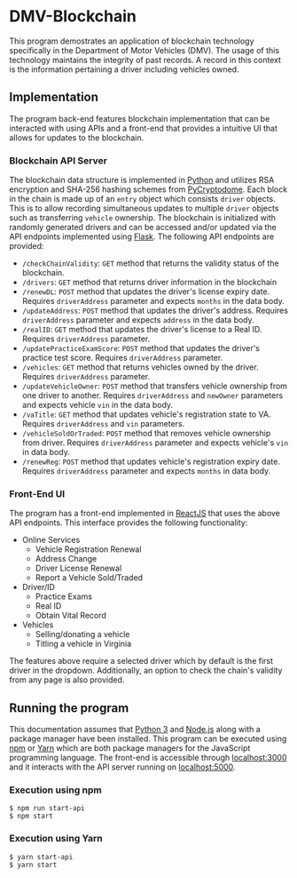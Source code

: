 # DMV-Blockchain

This program demostrates an application of blockchain technology specifically in the Department of Motor Vehicles (DMV). The usage of this technology maintains the integrity of past records. A record in this context is the information pertaining a driver including vehicles owned.

## Implementation
The program back-end features blockchain implementation that can be interacted with using APIs and a front-end that provides a intuitive UI that allows for updates to the blockchain.

### Blockchain API Server
The blockchain data structure is implemented in [Python](https://www.python.org/) and utilizes RSA encryption and SHA-256 hashing schemes from [PyCryptodome](https://github.com/Legrandin/pycryptodome/). Each block in the chain is made up of an `entry` object which consists `driver` objects. This is to allow recording simultaneous updates to multiple `driver` objects such as transferring `vehicle` ownership. The blockchain is initialized with randomly generated drivers and can be accessed and/or updated via the API endpoints implemented using [Flask](https://palletsprojects.com/p/flask/). The following API endpoints are provided:

* `/checkChainValidity`: `GET` method that returns the validity status of the blockchain.
* `/drivers`: `GET` method that returns driver information in the blockchain
* `/renewDL`: `POST` method that updates the driver's license expiry date. Requires `driverAddress` parameter and expects `months` in the data body.
* `/updateAddress`: `POST` method that updates the driver's address. Requires `driverAddress` parameter and expects `address` in the data body.
* `/realID`: `GET` method that updates the driver's license to a Real ID. Requires `driverAddress` parameter.
* `/updatePracticeExamScore`: `POST` method that updates the driver's practice test score. Requires `driverAddress` parameter.
* `/vehicles`: `GET` method that returns vehicles owned by the driver. Requires `driverAddress` parameter.
* `/updateVehicleOwner`: `POST` method that transfers vehicle ownership from one driver to another. Requires `driverAddress` and `newOwner` parameters and expects vehicle `vin` in the data body.
* `/vaTitle`: `GET` method that updates vehicle's registration state to VA. Requires `driverAddress` and `vin` parameters.
* `/vehicleSoldOrTraded`: `POST` method that removes vehicle ownership from driver. Requires `driverAddress` parameter and expects vehicle's `vin` in data body.
* `/renewReg`: `POST` method that updates vehicle's registration expiry date. Requires `driverAddress` parameter and expects `months` in data body.

### Front-End UI
The program has a front-end implemented in [ReactJS](https://reactjs.org/) that uses the above API endpoints. This interface provides the following functionality:

* Online Services
    * Vehicle Registration Renewal
    * Address Change
    * Driver License Renewal
    * Report a Vehicle Sold/Traded
* Driver/ID
    * Practice Exams
    * Real ID
    * Obtain Vital Record
* Vehicles
    * Selling/donating a vehicle
    * Titling a vehicle in Virginia

The features above require a selected driver which by default is the first driver in the dropdown. Additionally, an option to check the chain's validity from any page is also provided.

## Running the program

This documentation assumes that [Python 3](https://www.python.org/downloads/) and [Node.js](https://nodejs.org/en/) along with a package manager have been installed. This program can be executed using [npm](https://www.npmjs.com/) or [Yarn](https://yarnpkg.com/) which are both package managers for the JavaScript programming language. The front-end is accessible through [localhost:3000](http://localhost:3000) and it interacts with the API server running on [localhost:5000](http://localhost:5000).

### Execution using npm
```shell
$ npm run start-api
$ npm start
```

### Execution using Yarn
```
$ yarn start-api
$ yarn start
```